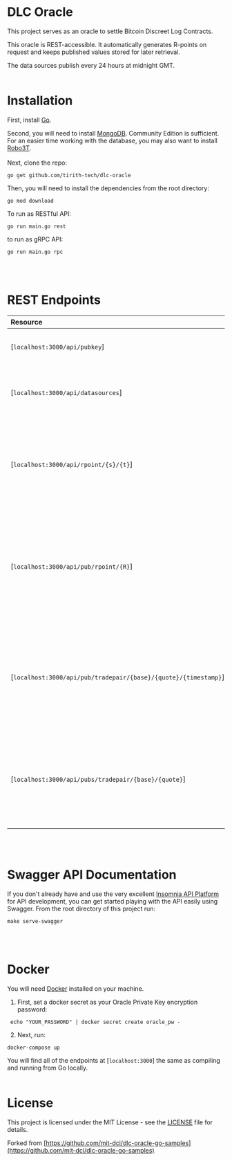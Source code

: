 # DLC Oracle

This project serves as an oracle to settle Bitcoin Discreet Log Contracts.

This oracle is REST-accessible. It automatically generates R-points on request and keeps published values stored for later retrieval.

The data sources publish every 24 hours at midnight GMT.
<br><br>

# Installation

First, install [Go](https://golang.org/doc/install).

Second, you will need to install [MongoDB](https://docs.mongodb.com/manual/installation/). Community Edition is sufficient. For an easier time working with the database, you may also want to install [Robo3T](https://robomongo.org/download).
<br><br>
Next, clone the repo:

```
go get github.com/tirith-tech/dlc-oracle
```

Then, you will need to install the dependencies from the root directory:

```
go mod download
```

To run as RESTful API:

```
go run main.go rest
```

to run as gRPC API:

```
go run main.go rpc
```

<br><br>

# REST Endpoints

| Resource                                                        | Description                                                                                                                       |
| :-------------------------------------------------------------- | :-------------------------------------------------------------------------------------------------------------------------------- |
| [`localhost:3000/api/pubkey`]                                   | Returns the public key of the oracle                                                                                              |
| [`localhost:3000/api/datasources`]                              | Returns an array of data sources the oracle publishes                                                                             |
| [`localhost:3000/api/rpoint/{s}/{t}`]                           | Returns the public one-time-signing key for datasource with ID **s** at the unix timestamp **t**.                                 |
| [`localhost:3000/api/pub/rpoint/{R}`]                           | Returns the value, signature, timestamp, and name published for data source point **R** (if published). R is hex encoded [33]byte |
| [`localhost:3000/api/pub/tradepair/{base}/{quote}/{timestamp}`] | Returns (value, signature, timestamp, name) of published record for a given pair of **base**/**quote** and **timestamp**          |
| [`localhost:3000/api/pubs/tradepair/{base}/{quote}`]            | Returns the value, signature, timestamp, and name of all published records for a given pair of **base** and **quote**             |

<br><br>

# Swagger API Documentation

If you don't already have and use the very excellent [Insomnia API Platform](https://insomnia.rest/) for API development, you can get started playing with the API easily using Swagger. From the root directory of this project run:

```
make serve-swagger
```

<br><br>

# Docker

You will need [Docker](https://www.docker.com/) installed on your machine.

1. First, set a docker secret as your Oracle Private Key encryption password:

```
 echo "YOUR_PASSWORD" | docker secret create oracle_pw -
```

2. Next, run:

```
docker-compose up
```

You will find all of the endpoints at [`localhost:3000`] the same as compiling and running from Go locally.
<br><br>

# License

This project is licensed under the MIT License - see the [LICENSE](LICENSE) file for details.

Forked from [https://github.com/mit-dci/dlc-oracle-go-samples](https://github.com/mit-dci/dlc-oracle-go-samples)

